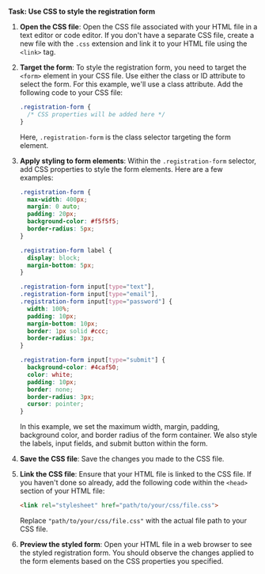 

**Task: Use CSS to style the registration form**

1. **Open the CSS file**: Open the CSS file associated with your HTML file in a text editor or code editor. If you don't have a separate CSS file, create a new file with the `.css` extension and link it to your HTML file using the `<link>` tag.

2. **Target the form**: To style the registration form, you need to target the `<form>` element in your CSS file. Use either the class or ID attribute to select the form. For this example, we'll use a class attribute. Add the following code to your CSS file:

   ```css
   .registration-form {
     /* CSS properties will be added here */
   }
   ```

   Here, `.registration-form` is the class selector targeting the form element.

3. **Apply styling to form elements**: Within the `.registration-form` selector, add CSS properties to style the form elements. Here are a few examples:

   ```css
   .registration-form {
     max-width: 400px;
     margin: 0 auto;
     padding: 20px;
     background-color: #f5f5f5;
     border-radius: 5px;
   }

   .registration-form label {
     display: block;
     margin-bottom: 5px;
   }

   .registration-form input[type="text"],
   .registration-form input[type="email"],
   .registration-form input[type="password"] {
     width: 100%;
     padding: 10px;
     margin-bottom: 10px;
     border: 1px solid #ccc;
     border-radius: 3px;
   }

   .registration-form input[type="submit"] {
     background-color: #4caf50;
     color: white;
     padding: 10px;
     border: none;
     border-radius: 3px;
     cursor: pointer;
   }
   ```

   In this example, we set the maximum width, margin, padding, background color, and border radius of the form container. We also style the labels, input fields, and submit button within the form.

4. **Save the CSS file**: Save the changes you made to the CSS file.

5. **Link the CSS file**: Ensure that your HTML file is linked to the CSS file. If you haven't done so already, add the following code within the `<head>` section of your HTML file:

   ```html
   <link rel="stylesheet" href="path/to/your/css/file.css">
   ```

   Replace `"path/to/your/css/file.css"` with the actual file path to your CSS file.

6. **Preview the styled form**: Open your HTML file in a web browser to see the styled registration form. You should observe the changes applied to the form elements based on the CSS properties you specified.


